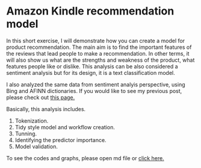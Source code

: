 # Amazon Kindle recommendation model
In this short exercise, I will demonstrate how you can create a model for product recommendation. The main aim is to find the important features of the reviews that lead people to make a recommendation. In other terms, it will also show us what are the strengths and weakness of the product, what features people like or dislike. This analysis can be also considered a sentiment analysis but for its design, it is a text classification model. 

I also analyzed the same data from sentiment analyis perspective, using Bing and AFINN dictionaries. If you would like to see my previous post, please check out [this page.](https://github.com/ali-unlu/Amazon-product-review) 

Basically, this analysis includes. 
1. Tokenization. 
2. Tidy style model and workflow creation. 
3. Tunning. 
4. Identifying the predictor importance. 
5. Model validation. 

To see the codes and graphs, please open md file or [click here.](https://github.com/ali-unlu/Amazon-Kindle-recommendation-model/blob/main/product_classification.md) 
